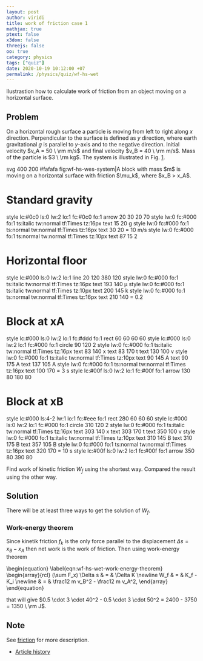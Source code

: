 ```yaml
---
layout: post
author: viridi
title: work of friction case 1
mathjax: true
ptext: false
x3dom: false
threejs: false
oo: true
category: physics
tags: ["quiz"]
date: 2020-10-19 10:12:00 +07
permalink: /physics/quiz/wf-hs-wet
---
```

Ilustrastion how to calculate work of friction from an object moving on a horizontal surface.


## Problem
On a horizontal rough surface a particle is moving from left to right along $x$ direction. Perpendicular to the surface is defined as $y$ direction, where earth gravitational $g$ is parallel to $y$-axis and to the negative direction. Initial velocity $v_A = 50 \ \rm m/s$ and final velocity $v_B = 40 \ \rm m/s$. Mass of the particle is $3 \ \rm kg$. The system is illustrated in Fig. <a href="#fig:wf-hs-wes-system">1</a>.

<oo>
svg 400 200 #fafafa fig:wf-hs-wes-system|A block with mass $m$ is moving on a horizontal surface with friction $\mu_k$, where $x_B > x_A$.

# Standard gravity
style lc:#0c0 ls:0 lw:2 lo:1 fc:#0c0 fo:1
arrow 20 30 20 70
style lw:0 fc:#000 fo:1 ts:italic tw:normal tf:Times tz:16px
text 15 20 g
style lw:0 fc:#000 fo:1 ts:normal tw:normal tf:Times tz:16px
text 30 20 = 10 m/s
style lw:0 fc:#000 fo:1 ts:normal tw:normal tf:Times tz:10px
text 87 15 2

# Horizontal floor
style lc:#000 ls:0 lw:2 lo:1
line 20 120 380 120
style lw:0 fc:#000 fo:1 ts:italic tw:normal tf:Times tz:16px
text 193 140 &mu;
style lw:0 fc:#000 fo:1 ts:italic tw:normal tf:Times tz:10px
text 200 145 k
style lw:0 fc:#000 fo:1 ts:normal tw:normal tf:Times tz:16px
text 210 140 = 0.2

# Block at xA
style lc:#000 ls:0 lw:2 lo:1 fc:#ddd fo:1
rect 60 60 60 60
style lc:#000 ls:0 lw:2 lo:1 fc:#000 fo:1
circle 90 120 2
style lw:0 fc:#000 fo:1 ts:italic tw:normal tf:Times tz:16px
text 83 140 x
text 83 170 t
text 130 100 v
style lw:0 fc:#000 fo:1 ts:italic tw:normal tf:Times tz:10px
text 90 145 A
text 90 175 A
text 137 105 A
style lw:0 fc:#000 fo:1 ts:normal tw:normal tf:Times tz:16px
text 100 170 = 3 s
style lc:#00f ls:0 lw:2 lo:1 fc:#00f fo:1
arrow 130 80 180 80

# Block at xB
style lc:#000 ls:4-2 lw:1 lo:1 fc:#eee fo:1
rect 280 60 60 60
style lc:#000 ls:0 lw:2 lo:1 fc:#000 fo:1
circle 310 120 2
style lw:0 fc:#000 fo:1 ts:italic tw:normal tf:Times tz:16px
text 303 140 x
text 303 170 t
text 350 100 v
style lw:0 fc:#000 fo:1 ts:italic tw:normal tf:Times tz:10px
text 310 145 B
text 310 175 B
text 357 105 B
style lw:0 fc:#000 fo:1 ts:normal tw:normal tf:Times tz:16px
text 320 170 = 10 s
style lc:#00f ls:0 lw:2 lo:1 fc:#00f fo:1
arrow 350 80 390 80
</oo>

Find work of kinetic friction $W_f$ using the shortest way. Compared the result using the other way. 


## Solution
There will be at least three ways to get the solution of $W_f$.

### Work-energy theorem
Since kinetik friction $f_k$ is the only force parallel to the displacement $\Delta s = x_B - x_A$ then net work is the work of friction. Then using work-energy theorem

\begin{equation}
\label{eqn:wf-hs-wet-work-energy-theorem}
\begin{array}{rcl}
(\sum F_x) \Delta s & = & \Delta K \newline
W_f & = & K_f - K_i \newline
& = & \frac12 m v_B^2 - \frac12 m v_A^2,
\end{array}
\end{equation}

that will give $0.5 \cdot 3 \cdot 40^2 - 0.5 \cdot 3 \cdot 50^2 = 2400 - 3750 = 1350 \ \rm J$.


## Note
See [friction](../friction) for more description.

+ [Article history](https://github.com/butiran/butiran.github.io/commits/master/_posts/phys/quiz/2020-10-19-wf-hs-wet.md)
